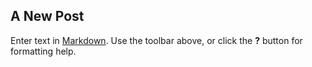 ## A New Post


Enter text in [Markdown](http://daringfireball.net/projects/markdown/). Use the toolbar above, or click the **?** button for formatting help.
